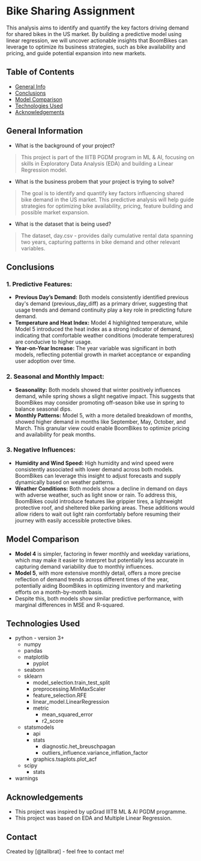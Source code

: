 # Bike Sharing Assignment
This analysis aims to identify and quantify the key factors driving demand for shared bikes in the US market. By building a predictive model using linear regression, we will uncover actionable insights that BoomBikes can leverage to optimize its business strategies, such as bike availability and pricing, and guide potential expansion into new markets.

## Table of Contents
* [General Info](#general-information)
* [Conclusions](#conclusions)
* [Model Comparison](#model-comparison)
* [Technologies Used](#technologies-used)
* [Acknowledgements](#acknowledgements)

<!-- You can include any other section that is pertinent to your problem -->

## General Information
- What is the background of your project?
> This project is part of the IIITB PGDM program in ML & AI, focusing on skills in Exploratory Data Analysis (EDA) and building a Linear Regression model.
- What is the business probem that your project is trying to solve?
>The goal is to identify and quantify key factors influencing shared bike demand in the US market. This predictive analysis will help guide strategies for optimizing bike availability, pricing, feature building and possible market expansion.
- What is the dataset that is being used?
> The dataset, day.csv - provides daily cumulative rental data spanning two years, capturing patterns in bike demand and other relevant variables.

<!-- You don't have to answer all the questions - just the ones relevant to your project. -->

## Conclusions
### 1. Predictive Features:
- **Previous Day’s Demand:** Both models consistently identified previous day's demand (previous_day_diff) as a primary driver, suggesting that usage trends and demand continuity play a key role in predicting future demand.
- **Temperature and Heat Index:** Model 4 highlighted temperature, while Model 5 introduced the heat index as a strong indicator of demand, indicating that comfortable weather conditions (moderate temperatures) are conducive to higher usage.
- **Year-on-Year Increase:** The year variable was significant in both models, reflecting potential growth in market acceptance or expanding user adoption over time.

### 2. Seasonal and Monthly Impact:
- **Seasonality:** Both models showed that winter positively influences demand, while spring shows a slight negative impact. This suggests that BoomBikes may consider promoting off-season bike use in spring to balance seasonal dips.
- **Monthly Patterns:** Model 5, with a more detailed breakdown of months, showed higher demand in months like September, May, October, and March. This granular view could enable BoomBikes to optimize pricing and availability for peak months.

### 3. Negative Influences:
- **Humidity and Wind Speed:** High humidity and wind speed were consistently associated with lower demand across both models. BoomBikes can leverage this insight to adjust forecasts and supply dynamically based on weather patterns.
- **Weather Conditions:** Both models show a decline in demand on days with adverse weather, such as light snow or rain. To address this, BoomBikes could introduce features like grippier tires, a lightweight protective roof, and sheltered bike parking areas. These additions would allow riders to wait out light rain comfortably before resuming their journey with easily accessible protective bikes.

## Model Comparison
- **Model 4** is simpler, factoring in fewer monthly and weekday variations, which may make it easier to interpret but potentially less accurate in capturing demand variability due to monthly influences.
- **Model 5**, with more extensive monthly detail, offers a more precise reflection of demand trends across different times of the year, potentially aiding BoomBikes in optimizing inventory and marketing efforts on a month-by-month basis. 
- Despite this, both models show similar predictive performance, with marginal differences in MSE and R-squared.


## Technologies Used
- python - version 3+
    - numpy
    - pandas
    - matplotlib
        - pyplot
    - seaborn
    - sklearn
        - model_selection.train_test_split
        - preprocessing.MinMaxScaler
        - feature_selection.RFE
        - linear_model.LinearRegression
        - metric
            - mean_squared_error
            - r2_score
    - statsmodels
        - api
        - stats
            - diagnostic.het_breuschpagan
            - outliers_influence.variance_inflation_factor
        - graphics.tsaplots.plot_acf
    - scipy
        - stats
- warnings

<!-- As the libraries versions keep on changing, it is recommended to mention the version of library used in this project -->

## Acknowledgements
- This project was inspired by upGrad IIITB ML & AI PGDM programme.
- This project was based on EDA and Multiple Linear Regression.


## Contact
Created by [@tallbrat] - feel free to contact me!


<!-- Optional -->
<!-- ## License -->
<!-- This project is open source and available under the [... License](). -->

<!-- You don't have to include all sections - just the one's relevant to your project -->